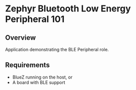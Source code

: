 # Zephyr Bluetooth Low Energy Peripheral 101

## Overview

Application demonstrating the BLE Peripheral role. 


## Requirements

* BlueZ running on the host, or
* A board with BLE support
